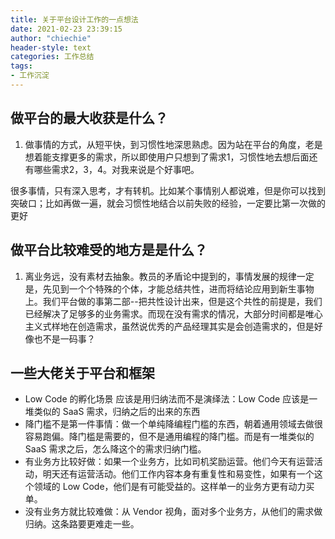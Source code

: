 ```yaml
---
title: 关于平台设计工作的一点想法
date: 2021-02-23 23:39:15
author: "chiechie"
header-style: text
categories: 工作总结
tags:
- 工作沉淀
---
```



## 做平台的最大收获是什么？

1. 做事情的方式，从短平快，到习惯性地深思熟虑。因为站在平台的角度，老是想着能支撑更多的需求，所以即使用户只想到了需求1，习惯性地去想后面还有哪些需求2，3，4。对我来说是个好事吧。

很多事情，只有深入思考，才有转机。比如某个事情别人都说难，但是你可以找到突破口；比如再做一遍，就会习惯性地结合以前失败的经验，一定要比第一次做的更好

## 做平台比较难受的地方是是什么？
1. 离业务远，没有素材去抽象。教员的矛盾论中提到的，事情发展的规律一定是，先见到一个个特殊的个体，才能总结共性，进而将结论应用到新生事物上。我们平台做的事第二部--把共性设计出来，但是这个共性的前提是，我们已经解决了足够多的业务需求。而现在没有需求的情况，大部分时间都是唯心主义式样地在创造需求，虽然说优秀的产品经理其实是会创造需求的，但是好像也不是一码事？

## 一些大佬关于平台和框架

- Low Code 的孵化场景 应该是用归纳法而不是演绎法：Low Code 应该是一堆类似的 SaaS 需求，归纳之后的出来的东西
-  降门槛不是第一件事情：做一个单纯降编程门槛的东西，朝着通用领域去做很容易跑偏。降门槛是需要的，但不是通用编程的降门槛。而是有一堆类似的 SaaS 需求之后，怎么降这个的需求归纳门槛。
- 有业务方比较好做：如果一个业务方，比如司机奖励运营。他们今天有运营活动，明天还有运营活动。他们工作内容本身有重复性和易变性，如果有一个这个领域的 Low Code，他们是有可能受益的。这样单一的业务方更有动力买单。
- 没有业务方就比较难做：从 Vendor 视角，面对多个业务方，从他们的需求做归纳。这条路要更难走一些。
